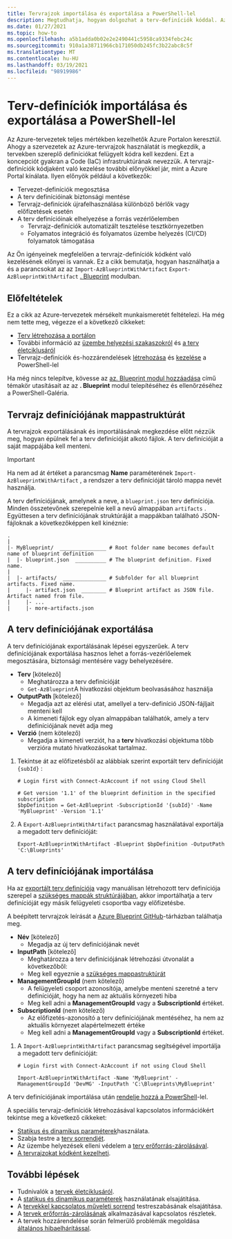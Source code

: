 ```yaml
---
title: Tervrajzok importálása és exportálása a PowerShell-lel
description: Megtudhatja, hogyan dolgozhat a terv-definíciók kóddal. Az exportálási és importálási parancsok használatával megoszthatja, vezérelheti és felügyelheti őket.
ms.date: 01/27/2021
ms.topic: how-to
ms.openlocfilehash: a5b1adda0b02e2e2490441c5958ca9334febc24c
ms.sourcegitcommit: 910a1a38711966cb171050db245fc3b22abc8c5f
ms.translationtype: MT
ms.contentlocale: hu-HU
ms.lasthandoff: 03/19/2021
ms.locfileid: "98919986"
---
```

# <a name="import-and-export-blueprint-definitions-with-powershell"></a>Terv-definíciók importálása és exportálása a PowerShell-lel

Az Azure-tervezetek teljes mértékben kezelhetők Azure Portalon keresztül. Ahogy a szervezetek az Azure-tervrajzok használatát is megkezdik, a tervekben szereplő definíciókat felügyelt kódra kell kezdeni. Ezt a koncepciót gyakran a Code (IaC) infrastruktúrának nevezzük. A tervrajz-definíciók kódjaként való kezelése további előnyökkel jár, mint a Azure Portal kínálata. Ilyen előnyök például a következők:

- Tervezet-definíciók megosztása
- A terv definícióinak biztonsági mentése
- Tervrajz-definíciók újrafelhasználása különböző bérlők vagy előfizetések esetén
- A terv definícióinak elhelyezése a forrás vezérlőelemben
  - Tervrajz-definíciók automatizált tesztelése tesztkörnyezetben
  - Folyamatos integráció és folyamatos üzembe helyezés (CI/CD) folyamatok támogatása

Az Ön igényeinek megfelelően a tervrajz-definíciók kódként való kezelésének előnyei is vannak. Ez a cikk bemutatja, hogyan használhatja a és a parancsokat az az `Import-AzBlueprintWithArtifact` `Export-AzBlueprintWithArtifact` [. Blueprint](https://powershellgallery.com/packages/Az.Blueprint/) modulban.

## <a name="prerequisites"></a>Előfeltételek

Ez a cikk az Azure-tervezetek mérsékelt munkaismeretét feltételezi. Ha még nem tette meg, végezze el a következő cikkeket:

- [Terv létrehozása a portálon](../create-blueprint-portal.md)
- További információ az [üzembe helyezési szakaszokról](../concepts/deployment-stages.md) és [a terv életciklusáról](../concepts/lifecycle.md)
- Tervrajz-definíciók és-hozzárendelések [létrehozása](../create-blueprint-powershell.md) és [kezelése](./manage-assignments-ps.md) a PowerShell-lel

Ha még nincs telepítve, kövesse az [az. Blueprint modul hozzáadása](./manage-assignments-ps.md#add-the-azblueprint-module) című témakör utasításait az az **. Blueprint** modul telepítéséhez és ellenőrzéséhez a PowerShell-Galéria.

## <a name="folder-structure-of-a-blueprint-definition"></a>Tervrajz definíciójának mappastruktúrát

A tervrajzok exportálásának és importálásának megkezdése előtt nézzük meg, hogyan épülnek fel a terv definícióját alkotó fájlok. A terv definícióját a saját mappájába kell menteni.

> [!IMPORTANT]
> Ha nem ad át értéket a parancsmag **Name** paraméterének `Import-AzBlueprintWithArtifact` , a rendszer a terv definícióját tároló mappa nevét használja.

A terv definíciójának, amelynek a neve, a `blueprint.json` terv definíciója. Minden összetevőnek szerepelnie kell a nevű almappában `artifacts` .
Együttesen a terv definíciójának struktúráját a mappákban található JSON-fájloknak a következőképpen kell kinéznie:

```text
.
|
|- MyBlueprint/  _______________ # Root folder name becomes default name of blueprint definition
|  |- blueprint.json  __________ # The blueprint definition. Fixed name.
|
|  |- artifacts/  ______________ # Subfolder for all blueprint artifacts. Fixed name.
|     |- artifact.json  ________ # Blueprint artifact as JSON file. Artifact named from file.
|     |- ...
|     |- more-artifacts.json

```

## <a name="export-your-blueprint-definition"></a>A terv definíciójának exportálása

A terv definíciójának exportálásának lépései egyszerűek. A terv definíciójának exportálása hasznos lehet a forrás-vezérlőelemek megosztására, biztonsági mentésére vagy behelyezésére.

- **Terv** [kötelező]
  - Meghatározza a terv definícióját
  - `Get-AzBlueprint`A hivatkozási objektum beolvasásához használja
- **OutputPath** [kötelező]
  - Megadja azt az elérési utat, amellyel a terv-definíció JSON-fájljait menteni kell
  - A kimeneti fájlok egy olyan almappában találhatók, amely a terv definíciójának nevét adja meg
- **Verzió** (nem kötelező)
  - Megadja a kimeneti verziót, ha a **terv** hivatkozási objektuma több verzióra mutató hivatkozásokat tartalmaz.

1. Tekintse át az előfizetésből az alábbiak szerint exportált terv definícióját `{subId}` :

   ```azurepowershell-interactive
   # Login first with Connect-AzAccount if not using Cloud Shell

   # Get version '1.1' of the blueprint definition in the specified subscription
   $bpDefinition = Get-AzBlueprint -SubscriptionId '{subId}' -Name 'MyBlueprint' -Version '1.1'
   ```

1. A `Export-AzBlueprintWithArtifact` parancsmag használatával exportálja a megadott terv definícióját:

   ```azurepowershell-interactive
   Export-AzBlueprintWithArtifact -Blueprint $bpDefinition -OutputPath 'C:\Blueprints'
   ```

## <a name="import-your-blueprint-definition"></a>A terv definíciójának importálása

Ha az [exportált terv definíciója](#export-your-blueprint-definition) vagy manuálisan létrehozott terv definíciója szerepel a [szükséges mappák struktúrájában](#folder-structure-of-a-blueprint-definition), akkor importálhatja a terv definícióját egy másik felügyeleti csoportba vagy előfizetésbe.

A beépített tervrajzok leírását a [Azure Blueprint GitHub](https://github.com/Azure/azure-blueprints/tree/master/samples/001-builtins)-tárházban találhatja meg.

- **Név** [kötelező]
  - Megadja az új terv definíciójának nevét
- **InputPath** [kötelező]
  - Meghatározza a terv definíciójának létrehozási útvonalát a következőből:
  - Meg kell egyeznie a [szükséges mappastruktúrát](#folder-structure-of-a-blueprint-definition)
- **ManagementGroupId** (nem kötelező)
  - A felügyeleti csoport azonosítója, amelybe menteni szeretné a terv definícióját, hogy ha nem az aktuális környezeti hiba
  - Meg kell adni a **ManagementGroupId** vagy a **SubscriptionId** értéket.
- **SubscriptionId** (nem kötelező)
  - Az előfizetés-azonosító a terv definíciójának mentéséhez, ha nem az aktuális környezet alapértelmezett értéke
  - Meg kell adni a **ManagementGroupId** vagy a **SubscriptionId** értéket.

1. A `Import-AzBlueprintWithArtifact` parancsmag segítségével importálja a megadott terv definícióját:

   ```azurepowershell-interactive
   # Login first with Connect-AzAccount if not using Cloud Shell

   Import-AzBlueprintWithArtifact -Name 'MyBlueprint' -ManagementGroupId 'DevMG' -InputPath 'C:\Blueprints\MyBlueprint'
   ```

A terv definíciójának importálása után [rendelje hozzá a PowerShell](./manage-assignments-ps.md#create-blueprint-assignments)-lel.

A speciális tervrajz-definíciók létrehozásával kapcsolatos információkért tekintse meg a következő cikkeket:

- [Statikus és dinamikus paraméterek](../concepts/parameters.md)használata.
- Szabja testre a [terv sorrendjét](../concepts/sequencing-order.md).
- Az üzembe helyezések elleni védelem a [terv erőforrás-zárolásával](../concepts/resource-locking.md).
- [A tervrajzokat kódként kezelheti](https://github.com/Azure/azure-blueprints/blob/master/README.md).

## <a name="next-steps"></a>További lépések

- Tudnivalók a [tervek életciklusáról](../concepts/lifecycle.md).
- A [statikus és dinamikus paraméterek](../concepts/parameters.md) használatának elsajátítása.
- A [tervekkel kapcsolatos műveleti sorrend](../concepts/sequencing-order.md) testreszabásának elsajátítása.
- A [tervek erőforrás-zárolásának](../concepts/resource-locking.md) alkalmazásával kapcsolatos részletek.
- A tervek hozzárendelése során felmerülő problémák megoldása [általános hibaelhárítással](../troubleshoot/general.md).